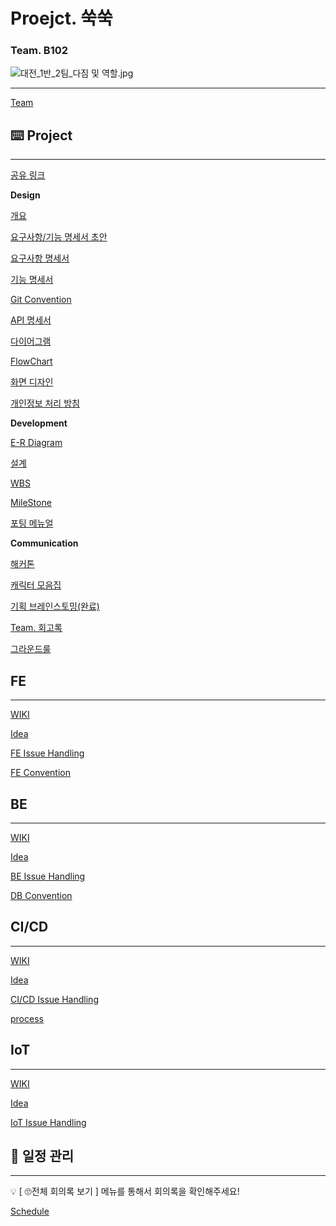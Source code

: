 # Proejct. 쑥쑥

### **Team. B102**

![대전_1반_2팀_다짐 및 역할.jpg](Proejct%20%E1%84%8A%E1%85%AE%E1%86%A8%E1%84%8A%E1%85%AE%E1%86%A8%20df36972368274b5c8d6887a443b3b6ba/%25EB%258C%2580%25EC%25A0%2584_1%25EB%25B0%2598_2%25ED%258C%2580_%25EB%258B%25A4%25EC%25A7%2590_%25EB%25B0%258F_%25EC%2597%25AD%25ED%2595%25A0.jpg)

---

[ Team](Proejct%20%E1%84%8A%E1%85%AE%E1%86%A8%E1%84%8A%E1%85%AE%E1%86%A8%20df36972368274b5c8d6887a443b3b6ba/Team%2050fa65aa0ca8477c9b4fd2cd8518b1bc.csv)

## ⌨️ Project

---

[공유 링크 ](Proejct%20%E1%84%8A%E1%85%AE%E1%86%A8%E1%84%8A%E1%85%AE%E1%86%A8%20df36972368274b5c8d6887a443b3b6ba/%E1%84%80%E1%85%A9%E1%86%BC%E1%84%8B%E1%85%B2%20%E1%84%85%E1%85%B5%E1%86%BC%E1%84%8F%E1%85%B3%20342de800a22248a38220c6f8acd8ff4d.csv)

**Design** 

[개요](https://www.notion.so/b552c64ab8204f11a9a2f64fc8624696?pvs=21)

[요구사항/기능 명세서 초안](https://www.notion.so/651f04fe7ff247eb88a896c953b11eae?pvs=21)

[요구사항 명세서](https://www.notion.so/23dc2acf3bec465d8d956646ad0a42a6?pvs=21)

[기능 명세서](https://www.notion.so/534d52358d274f308087559b9ed504cb?pvs=21)

[Git Convention](https://www.notion.so/Git-Convention-6bdd805fc079433e852e1e6a6fd04674?pvs=21)

[API 명세서](https://www.notion.so/77ca281ab530430db100c2c8e47569dc?pvs=21)

[다이어그램](https://www.notion.so/285e76c5e248405a83790f4f3a3ecd96?pvs=21)

[FlowChart](https://www.notion.so/FlowChart-c6fab2c0bbbb4589b86585c1a8caaa45?pvs=21)

[화면 디자인](https://www.notion.so/cbf891cdac9e4b708a4b94c871e25c51?pvs=21)

[개인정보 처리 방침](https://www.notion.so/aa6b94bcface48429abef99f8b37af78?pvs=21)

**Development**

[E-R Diagram](https://www.notion.so/E-R-Diagram-eb7af143bbb042fd8f571286fcf77e9f?pvs=21)

[설계](https://www.notion.so/47f5e3ab6144488f93fc7466ab9f06c6?pvs=21)

[WBS](https://www.notion.so/WBS-1b141728407e4699970b50a7575b061d?pvs=21)

[MileStone](https://www.notion.so/MileStone-857d8a8eecdf4a638de2faf8df2d25ed?pvs=21)

[포팅 메뉴얼](https://www.notion.so/82d83247ef0b4aee82695016ca4087df?pvs=21)

**Communication**

[해커톤](https://www.notion.so/63be7beac8af44a0ba354ccc7d3e8f7a?pvs=21)

[캐릭터 모음집](https://www.notion.so/c34446f608c04dffbf4021e12db1eab9?pvs=21)

[기획 브레인스토밍(완료)](https://www.notion.so/f450645e292349d5b0978a63b458eea0?pvs=21)

[Team. 회고록](https://www.notion.so/Team-07f4749d7d6f42a78b85cfd0e5f6c6b6?pvs=21)

[그라운드룰](https://www.notion.so/1f0a82f0497e4055998df1aad7bc1b3b?pvs=21)

## FE

---

[WIKI](https://www.notion.so/WIKI-f3914d1a8928454a909ef2916a9f4af2?pvs=21)

[Idea](https://www.notion.so/Idea-30a796a41f2c4448bea67d880804033d?pvs=21)

[ FE Issue Handling](https://www.notion.so/FE-Issue-Handling-9d0ee1f6d37b496495c18cdfb9f0e3ca?pvs=21)

[FE Convention](https://www.notion.so/FE-Convention-89a3236c10424466aaa7cc48ea3029eb?pvs=21)

## BE

---

[WIKI](https://www.notion.so/WIKI-bf90520bbccb4e368b952af7eaec7f7b?pvs=21)

[Idea](https://www.notion.so/Idea-d8f6febfd734491eacbb6c43562aeda7?pvs=21)

[BE Issue Handling](https://www.notion.so/BE-Issue-Handling-ff6e66f94c14474a8d37775e889624c2?pvs=21)

[DB Convention](https://www.notion.so/DB-Convention-b93a9f953f43422993a96c331fdaeaa3?pvs=21)

## CI/CD

---

[WIKI](https://www.notion.so/WIKI-4411827076a24276a8c091db1dcb9764?pvs=21)

[Idea](https://www.notion.so/Idea-9bd0c474b6fc4c8b893ca0f1b9b93a0e?pvs=21)

[CI/CD Issue Handling](https://www.notion.so/CI-CD-Issue-Handling-3a4bcf2c648d4b2b936583d631fd9e39?pvs=21)

[process](https://www.notion.so/process-c8b322e9bfa640e3ac968a4e35b2a2dd?pvs=21)

## IoT

---

[WIKI](https://www.notion.so/WIKI-fb1b2d854aba4726ab8b84533ec49a42?pvs=21)

[Idea](https://www.notion.so/Idea-b8bf2b66746844dc8ea718793bfb20d4?pvs=21)

[IoT Issue Handling](https://www.notion.so/IoT-Issue-Handling-48678fdca15a41c7af7d6cbf2dd99cea?pvs=21)

## 📅 **일정 관리**

---

<aside>
💡 [ 🙄전체 회의록 보기 ] 메뉴를 통해서 회의록을 확인해주세요!

</aside>

[Schedule](Proejct%20%E1%84%8A%E1%85%AE%E1%86%A8%E1%84%8A%E1%85%AE%E1%86%A8%20df36972368274b5c8d6887a443b3b6ba/Schedule%20c952798b16ac4798bfa8d41d4cb8050a.csv)
